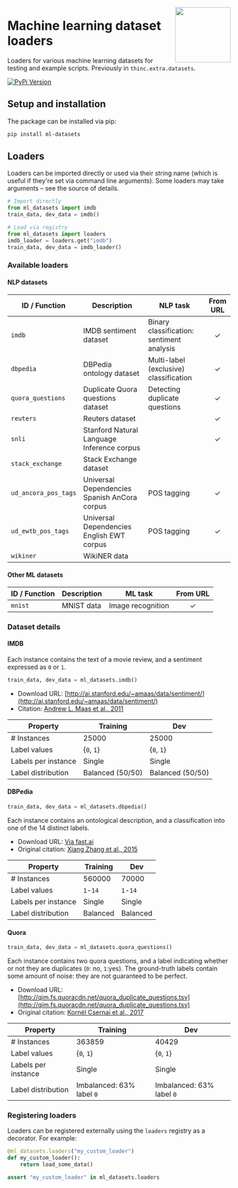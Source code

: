 <a href="https://explosion.ai"><img src="https://explosion.ai/assets/img/logo.svg" width="125" height="125" align="right" /></a>

# Machine learning dataset loaders

Loaders for various machine learning datasets for testing and example scripts.
Previously in `thinc.extra.datasets`.

[![PyPi Version](https://img.shields.io/pypi/v/ml-datasets.svg?style=flat-square&logo=pypi&logoColor=white)](https://pypi.python.org/pypi/ml-datasets)

## Setup and installation

The package can be installed via pip:

```bash
pip install ml-datasets
```

## Loaders

Loaders can be imported directly or used via their string name (which is useful if they're set via command line arguments). Some loaders may take arguments – see the source of details.

```python
# Import directly
from ml_datasets import imdb
train_data, dev_data = imdb()
```

```python
# Load via registry
from ml_datasets import loaders
imdb_loader = loaders.get("imdb")
train_data, dev_data = imdb_loader()
```

### Available loaders

#### NLP datasets

| ID / Function        | Description                                  | NLP task                                  | From URL |
| -------------------- | -------------------------------------------- | ----------------------------------------- | :------: |
| `imdb`               | IMDB sentiment dataset                       | Binary classification: sentiment analysis |    ✓     |
| `dbpedia`            | DBPedia ontology dataset                     | Multi-label (exclusive) classification    |    ✓     |
| `quora_questions`    | Duplicate Quora questions dataset            | Detecting duplicate questions             |    ✓     |
| `reuters`            | Reuters dataset                              |                                           |    ✓     |
| `snli`               | Stanford Natural Language Inference corpus   |                                           |    ✓     |
| `stack_exchange`     | Stack Exchange dataset                       |                                           |          |
| `ud_ancora_pos_tags` | Universal Dependencies Spanish AnCora corpus | POS tagging                               |    ✓     |
| `ud_ewtb_pos_tags`   | Universal Dependencies English EWT corpus    | POS tagging                               |    ✓     |
| `wikiner`            | WikiNER data                                 |                                           |          |

#### Other ML datasets

| ID / Function | Description | ML task           | From URL |
| ------------- | ----------- | ----------------- | :------: |
| `mnist`       | MNIST data  | Image recognition |    ✓     |

### Dataset details

#### IMDB

Each instance contains the text of a movie review, and a sentiment expressed as `0` or `1`.

```python
train_data, dev_data = ml_datasets.imdb()
```

- Download URL: [http://ai.stanford.edu/~amaas/data/sentiment/](http://ai.stanford.edu/~amaas/data/sentiment/)
- Citation: [Andrew L. Maas et al., 2011](https://www.aclweb.org/anthology/P11-1015/)

| Property            | Training         | Dev              |
| ------------------- | ---------------- | ---------------- |
| # Instances         | 25000            | 25000            |
| Label values        | {`0`, `1`}       | {`0`, `1`}       |
| Labels per instance | Single           | Single           |
| Label distribution  | Balanced (50/50) | Balanced (50/50) |

#### DBPedia

```python
train_data, dev_data = ml_datasets.dbpedia()
```

Each instance contains an ontological description, and a classification into one of the 14 distinct labels.

- Download URL: [Via fast.ai](https://course.fast.ai/datasets)
- Original citation: [Xiang Zhang et al., 2015](https://arxiv.org/abs/1509.01626)

| Property            | Training | Dev      |
| ------------------- | -------- | -------- |
| # Instances         | 560000   | 70000    |
| Label values        | `1`-`14` | `1`-`14` |
| Labels per instance | Single   | Single   |
| Label distribution  | Balanced | Balanced |

#### Quora

```python
train_data, dev_data = ml_datasets.quora_questions()
```

Each instance contains two quora questions, and a label indicating whether or not they are duplicates (`0`: no, `1`:yes).
The ground-truth labels contain some amount of noise: they are not guaranteed to be perfect.

- Download URL: [http://qim.fs.quoracdn.net/quora_duplicate_questions.tsv](http://qim.fs.quoracdn.net/quora_duplicate_questions.tsv)
- Original citation: [Kornél Csernai et al., 2017](https://www.quora.com/q/quoradata/First-Quora-Dataset-Release-Question-Pairs)

| Property            | Training                  | Dev                       |
| ------------------- | ------------------------- | ------------------------- |
| # Instances         | 363859                    | 40429                     |
| Label values        | {`0`, `1`}                | {`0`, `1`}                |
| Labels per instance | Single                    | Single                    |
| Label distribution  | Imbalanced: 63% label `0` | Imbalanced: 63% label `0` |

### Registering loaders

Loaders can be registered externally using the `loaders` registry as a decorator. For example:

```python
@ml_datasets.loaders("my_custom_loader")
def my_custom_loader():
    return load_some_data()

assert "my_custom_loader" in ml_datasets.loaders
```
